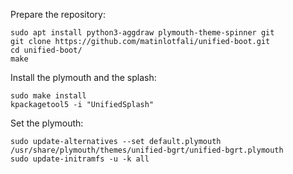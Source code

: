 Prepare the repository:
    
    sudo apt install python3-aggdraw plymouth-theme-spinner git
    git clone https://github.com/matinlotfali/unified-boot.git    
    cd unified-boot/
    make
    
Install the plymouth and the splash:

    sudo make install
    kpackagetool5 -i "UnifiedSplash"
    
Set the plymouth:    
    
    sudo update-alternatives --set default.plymouth /usr/share/plymouth/themes/unified-bgrt/unified-bgrt.plymouth
    sudo update-initramfs -u -k all	